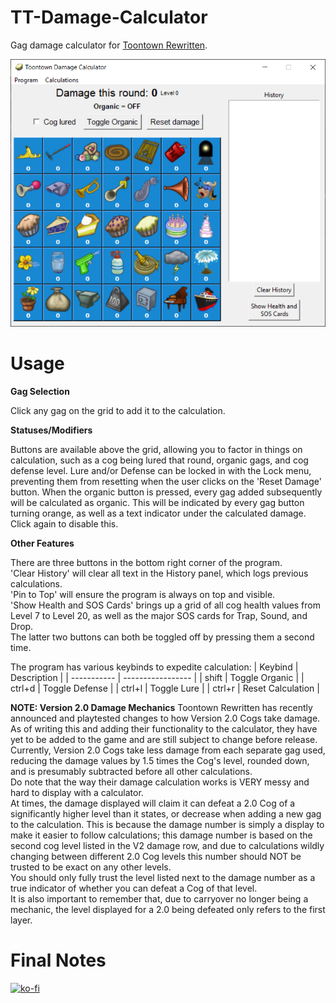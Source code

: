 # TT-Damage-Calculator
 Gag damage calculator for [Toontown Rewritten](https://toontownrewritten.com/).

![The Program](https://github.com/Vhou-Atroph/TT-Damage-Calculator/blob/main/preview.png?raw=true)

# Usage
**Gag Selection**

Click any gag on the grid to add it to the calculation. 

**Statuses/Modifiers**

Buttons are available above the grid, allowing you to factor in things on calculation, such as a cog being lured that round, organic gags, and cog defense level. Lure and/or Defense can be locked in with the Lock menu, preventing them from resetting when the user clicks on the 'Reset Damage' button. When the organic button is pressed, every gag added subsequently will be calculated as organic. This will be indicated by every gag button turning orange, as well as a text indicator under the calculated damage. Click again to disable this.  

**Other Features**

There are three buttons in the bottom right corner of the program.  
'Clear History' will clear all text in the History panel, which logs previous calculations.  
'Pin to Top' will ensure the program is always on top and visible.  
'Show Health and SOS Cards' brings up a grid of all cog health values from Level 7 to Level 20, as well as the major SOS cards for Trap, Sound, and Drop.  
The latter two buttons can both be toggled off by pressing them a second time.  

The program has various keybinds to expedite calculation:
| Keybind     | Description       |
| ----------- | ----------------- |
| shift       | Toggle Organic    |
| ctrl+d      | Toggle Defense    |
| ctrl+l      | Toggle Lure       |
| ctrl+r      | Reset Calculation |

**NOTE: Version 2.0 Damage Mechanics**
Toontown Rewritten has recently announced and playtested changes to how Version 2.0 Cogs take damage.  
As of writing this and adding their functionality to the calculator, they have yet to be added to the game and are still subject to change before release.  
Currently, Version 2.0 Cogs take less damage from each separate gag used, reducing the damage values by 1.5 times the Cog's level, rounded down, and is presumably subtracted before all other calculations.  
Do note that the way their damage calculation works is VERY messy and hard to display with a calculator.  
At times, the damage displayed will claim it can defeat a 2.0 Cog of a significantly higher level than it states, or decrease when adding a new gag to the calculation. This is because the damage number is simply a display to make it easier to follow calculations; this damage number is based on the second cog level listed in the V2 damage row, and due to calculations wildly changing between different 2.0 Cog levels this number should NOT be trusted to be exact on any other levels.  
You should only fully trust the level listed next to the damage number as a true indicator of whether you can defeat a Cog of that level.  
It is also important to remember that, due to carryover no longer being a mechanic, the level displayed for a 2.0 being defeated only refers to the first layer.  

# Final Notes
[![ko-fi](https://ko-fi.com/img/githubbutton_sm.svg)](https://ko-fi.com/I2I65IWZG)
